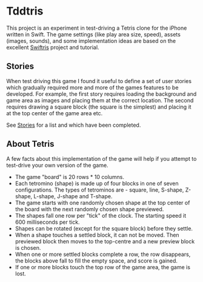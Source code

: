 # Tddtris

This project is an experiment in test-driving a Tetris clone for the iPhone written in Swift. The game settings (like play area size, speed), assets (images, sounds), and some implementation ideas are based on the excellent [Swiftris](https://github.com/Bloc/swiftris) project and tutorial.

## Stories

When test driving this game I found it useful to define a set of user stories which gradually required more and more of the games features to be developed. For example, the first story requires loading the background and game area as images and placing them at the correct location. The second requires drawing a square block (the square is the simplest) and placing it at the top center of the game area etc.

See [Stories](Stories.md) for a list and which have been completed.

## About Tetris

A few facts about this implementation of the game will help if you attempt to test-drive your own version of the game.

* The game "board" is 20 rows * 10 columns.
* Each tetromino (shape) is made up of four blocks in one of seven configurations. The types of tetrominos are - square, line, S-shape, Z-shape, L-shape, J-shape and T-shape.
* The game starts with one randomly chosen shape at the top center of the board with the next randomly chosen shape previewed.
* The shapes fall one row per "tick" of the clock. The starting speed it 600 milliseconds per tick.
* Shapes can be rotated (except for the square block) before they settle.
* When a shape touches a settled block, it can not be moved. Then previewed block then moves to the top-centre and a new preview block is chosen.
* When one or more settled blocks complete a row, the row disappears, the blocks above fall to fill the empty space, and score is gained.
* If one or more blocks touch the top row of the game area, the game is lost.
